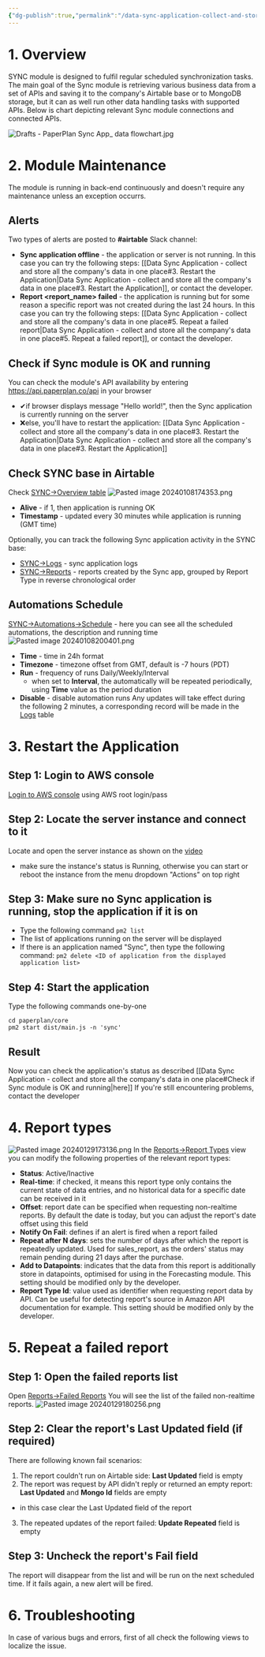 ```yaml
---
{"dg-publish":true,"permalink":"/data-sync-application-collect-and-store-all-the-company-s-data-in-one-place/"}
---
```




# 1. Overview

SYNC module is designed to fulfil regular scheduled synchronization tasks. The main goal of the Sync module is retrieving various business data from a set of APIs and saving it to the company's Airtable base or to MongoDB storage, but it can as well run other data handling tasks with supported APIs.
Below is chart depicting relevant Sync module connections and connected APIs.


![Drafts - PaperPlan Sync App_ data flowchart.jpg](/img/user/Drafts%20-%20PaperPlan%20Sync%20App_%20data%20flowchart.jpg)
<div style="page-break-after: always;"></div>

# 2. Module Maintenance
The module is running in back-end continuously and doesn't require any maintenance unless an exception occurrs. 
## Alerts
Two types of alerts are posted to **#airtable** Slack channel:
- **Sync application offline**  - the application or server is not running. In this case you can try the following steps: [[Data Sync Application - collect and store all the company's data in one place#3. Restart the Application\|Data Sync Application - collect and store all the company's data in one place#3. Restart the Application]], or contact the developer.
- **Report <report_name> failed** - the application is running but for some reason a specific report was not created during the last 24 hours. In this case you can try the following steps: [[Data Sync Application - collect and store all the company's data in one place#5. Repeat a failed report\|Data Sync Application - collect and store all the company's data in one place#5. Repeat a failed report]], or contact the developer.
## Check if Sync module is OK and running
You can check the module's API availability by entering https://api.paperplan.co/api in your browser
- ✔if browser displays message "Hello world!", then the Sync application is currently running on the server
- ❌else, you'll have to restart the application: [[Data Sync Application - collect and store all the company's data in one place#3. Restart the Application\|Data Sync Application - collect and store all the company's data in one place#3. Restart the Application]]
## Check SYNC base in Airtable
Check [SYNC→Overview table](https://airtable.com/appw0yy35MwAoocId/tblzbzlRQJhEhjznE/viwFxvQkjr0B85XC9?blocks=hide) ![Pasted image 20240108174353.png](/img/user/Pasted%20image%2020240108174353.png)
- **Alive** - if 1, then application is running OK
- **Timestamp** - updated every 30 minutes while application is running (GMT time)

Optionally, you can track the following Sync application activity in the SYNC base:
- [SYNC→Logs](https://airtable.com/appw0yy35MwAoocId/tblfkQXEKZMj8r80t/viwBYynJ4KzR4f0rQ?blocks=hide) - sync application logs
- [SYNC→Reports](https://airtable.com/appw0yy35MwAoocId/tblV7cmWTJJuNHyQZ/viwmJ3L7c5uUwj0vF?blocks=hide) - reports created by the Sync app, grouped by Report Type in reverse chronological order
## Automations Schedule
[SYNC→Automations→Schedule](https://airtable.com/appw0yy35MwAoocId/tblaBBCXn7XbdEikD/viwUis5R2mnUPinEw?blocks=hide) - here you can see all the scheduled automations, the description and running time
![Pasted image 20240108200401.png](/img/user/Pasted%20image%2020240108200401.png)
- **Time** - time in 24h format
- **Timezone** - timezone offset from GMT, default is -7 hours (PDT)
- **Run** - frequency of runs Daily/Weekly/Interval
	- when set to **Interval**, the automatically will be repeated periodically, using **Time** value as the period duration
- **Disable** - disable automation runs
Any updates will take effect during the following 2 minutes, a corresponding record will be made in the [Logs](https://airtable.com/appw0yy35MwAoocId/tblfkQXEKZMj8r80t/viwBYynJ4KzR4f0rQ?blocks=hide) table

<div style="page-break-after: always;"></div>

# 3. Restart the Application

## Step 1: Login to AWS console

[Login to AWS console](https://aws.amazon.com/marketplace/management/signin) using AWS root login/pass
## Step 2: Locate the server instance and connect to it

Locate and open the server instance as shown on the [video](https://www.loom.com/share/0d9f9d05117540ab8b8fc3dbe02eacb7?sid=a6e9a3f7-191f-4d64-9fe3-5fea008ae17c)

- make sure the instance's status is Running, otherwise you can start or reboot the instance from the menu dropdown "Actions" on top right

## Step 3: Make sure no Sync application is running, stop the application if it is on
- Type the following command `pm2 list`
- The list of applications running on the server will be displayed
- If there is an application named "Sync", then type the following command:
   `pm2 delete <ID of application from the displayed application list>`

## Step 4: Start the application
Type the following commands one-by-one
```
cd paperplan/core
pm2 start dist/main.js -n 'sync'
```

## Result
Now you can check the application's status as described [[Data Sync Application - collect and store all the company's data in one place#Check if Sync module is OK and running\|here]]
If you're still encountering problems, contact the developer

# 4. Report types
![Pasted image 20240129173136.png](/img/user/Pasted%20image%2020240129173136.png)
In the [Reports→Report Types](https://airtable.com/appw0yy35MwAoocId/tblO0sFPjKjOmSTha/viwBmrvCaQX5itLU3?blocks=hide) view you can modify the following properties of the relevant report types:
- **Status**: Active/Inactive
- **Real-time**: if checked, it means this report type only contains the current state of data entries, and no historical data for a specific date can be received in it
- **Offset**: report date can be specified when requesting non-realtime reports. By default the date is today, but you can adjust the report's date offset using this field
- **Notify On Fail**: defines if an alert is fired when a report failed
- **Repeat after N days**: sets the number of days after which the report is repeatedly updated. Used for sales_report, as the orders' status may remain pending during 21 days after the purchase.
- **Add to Datapoints**: indicates that the data from this report is additionally store in datapoints, optimised for using in the Forecasting module. This setting should be modified only by the developer.
- **Report Type Id**: value used as identifier when requesting report data by API. Can be useful for detecting report's source in Amazon API documentation for example. This setting should be modified only by the developer.
 
# 5. Repeat a failed report
## Step 1: Open the failed reports list
Open [Reports→Failed Reports](https://airtable.com/appw0yy35MwAoocId/tblV7cmWTJJuNHyQZ/viwTCHH1IgATzfhu6?blocks=hide)
You will see the list of the failed non-realtime reports.
![Pasted image 20240129180256.png](/img/user/Pasted%20image%2020240129180256.png)
## Step 2: Clear the report's Last Updated field (if required)
There are following known fail scenarios:
1. The report couldn't run on Airtable side: **Last Updated** field is empty
2. The report was request by API didn't reply or returned an empty report: **Last Updated** and **Mongo Id** fields are empty
- in this case clear the Last Updated field of the report
3. The repeated updates of the report failed: **Update Repeated** field is empty

## Step 3: Uncheck the report's Fail field
The report will disappear from the list and will be run on the next scheduled time. If it fails again, a new alert will be fired.

# 6. Troubleshooting
In case of various bugs and errors, first of all check the following views to localize the issue.

